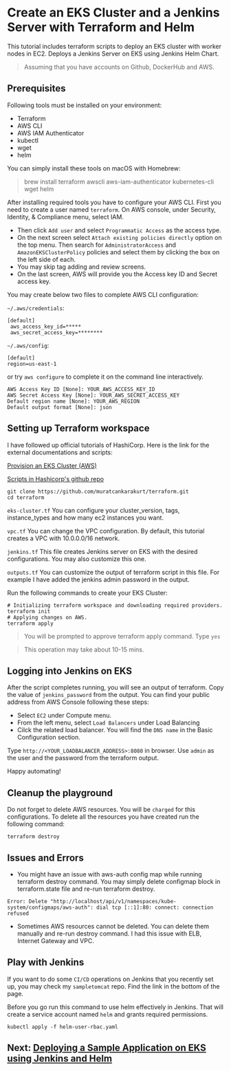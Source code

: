 # Create an EKS Cluster and a Jenkins Server with Terraform and Helm

This tutorial includes terraform scripts to deploy an EKS cluster with worker nodes in EC2. Deploys a Jenkins Server on EKS using Jenkins Helm Chart.

> Assuming that you have accounts on Github, DockerHub and AWS.

## Prerequisites

Following tools must be installed on your environment:
- Terraform
- AWS CLI
- AWS IAM Authenticator
- kubectl
- wget
- helm

You can simply install these tools on macOS with Homebrew:
> brew install terraform awscli aws-iam-authenticator kubernetes-cli wget helm

After installing required tools you have to configure your AWS CLI. First you need to create a user named `terraform`. On AWS console, under Security, Identity, & Compliance menu, select IAM. 
- Then click `Add user` and select `Programmatic Access` as the access type. 
- On the next screen select `Attach existing policies directly` option on the top menu. Then search for `AdministratorAccess` and  `AmazonEKSClusterPolicy` policies and select them by clicking the box on the left side of each. 
- You may skip tag adding and review screens. 
- On the last screen, AWS will provide you the Access key ID and Secret access key. 

You may create below two files to complete AWS CLI configuration:

`~/.aws/credentials`:
```
[default]
 aws_access_key_id=*****
 aws_secret_access_key=********
```
`~/.aws/config`:
```
[default]
region=us-east-1
```
or try `aws configure` to complete it on the command line interactively.
```console
AWS Access Key ID [None]: YOUR_AWS_ACCESS_KEY_ID
AWS Secret Access Key [None]: YOUR_AWS_SECRET_ACCESS_KEY
Default region name [None]: YOUR_AWS_REGION
Default output format [None]: json
```

## Setting up Terraform workspace

I have followed up official tutorials of HashiCorp. Here is the link for the external documentations and scripts:

[Provision an EKS Cluster (AWS)](https://learn.hashicorp.com/tutorials/terraform/eks)

[Scripts in Hashicorp's github repo](https://github.com/hashicorp/learn-terraform-provision-eks-cluster)

```console
git clone https://github.com/muratcankarakurt/terraform.git
cd terraform
```

`eks-cluster.tf` You can configure your cluster_version, tags, instance_types and how many ec2 instances you want.

`vpc.tf` You can change the VPC configuration. By default, this tutorial creates a VPC with 10.0.0.0/16 network.

`jenkins.tf` This file creates Jenkins server on EKS with the desired configurations. You may also customize this one.

`outputs.tf` You can customize the output of terraform script in this file. For example I have added the jenkins admin password in the output.

Run the following commands to create your EKS Cluster:
```console
# Initializing terraform workspace and downloading required providers.
terraform init
# Applying changes on AWS.
terraform apply
```
>You will be prompted to approve terraform apply command. Type `yes`

>This operation may take about 10-15 mins.

## Logging into Jenkins on EKS

After the script completes running, you will see an output of terraform. Copy the value of `jenkins_password` from the output. You can find your public address from AWS Console following these steps:
- Select `EC2` under Compute menu.
- From the left menu, select `Load Balancers` under Load Balancing
- Cilck the related load balancer. You will find the `DNS name` in the Basic Configuration section.

Type `http://<YOUR_LOADBALANCER_ADDRESS>:8080` in browser. Use `admin` as the user and the password from the terraform output.

Happy automating!

## Cleanup the playground
Do not forget to delete AWS resources. You will be ```charged``` for this configurations. To delete all the resources you have created run the following command:
```console
terraform destroy
```

## Issues and Errors

- You might have an issue with aws-auth config map while running terraform destroy command. You may simply delete configmap block in terraform.state file and re-run terraform destroy.

```
Error: Delete "http://localhost/api/v1/namespaces/kube-system/configmaps/aws-auth": dial tcp [::1]:80: connect: connection refused
```

- Sometimes AWS resources cannot be deleted. You can delete them manually and re-run destroy command. I had this issue with ELB, Internet Gateway and VPC.

## Play with Jenkins

If you want to do some `CI/CD` operations on Jenkins that you recently set up, you may check my `sampletomcat` repo. Find the link in the bottom of the page.

Before you go run this command to use helm effectively in Jenkins. That will create a service account named `helm` and grants required permissions.

```console
kubectl apply -f helm-user-rbac.yaml
```

## Next: [Deploying a Sample Application on EKS using Jenkins and Helm](https://github.com/muratcankarakurt/sampletomcat)
